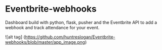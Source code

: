 # Eventbrite-webhooks
Dashboard build with python, flask, pusher and the Eventbrite API to add a webhook and track attendance for your event.

![alt tag] (https://github.com/huntreslogan/Eventbrite-webhooks/blob/master/app_image.png)


